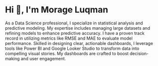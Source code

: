 <h1>Hi 👋, I'm Morage Luqman</h1>


As a Data Science professional, I specialize in statistical analysis and predictive modeling.
My expertise includes managing large datasets and refining models to enhance predictive accuracy. 
I have a proven track record in utilizing metrics like RMSE and MAE to evaluate model performance.
Skilled in designing clear, actionable dashboards, 
I leverage tools like Power BI and Google Looker Studio to transform data into compelling visual stories.
My dashboards are crafted to boost decision-making and user engagement.
<!---
MORAGE6607/MORAGE6607 is a ✨ special ✨ repository because its `README.md` (this file) appears on your GitHub profile.
You can click the Preview link to take a look at your changes.
--->
